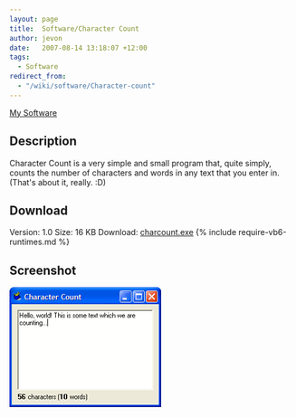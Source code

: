 ```yaml
---
layout: page
title:  Software/Character Count
author: jevon
date:   2007-08-14 13:18:07 +12:00
tags:
  - Software
redirect_from:
  - "/wiki/software/Character-count"
---
```


[My Software](software.md)

## Description
Character Count is a very simple and small program that, quite simply, counts the number of characters and words in any text that you enter in. (That's about it, really. :D)

## Download
Version: 1.0
Size: 16 KB
Download: <a href="/files/software/charcount.exe">charcount.exe</a>
{% include require-vb6-runtimes.md %}

## Screenshot
<img src="/img/screenshots/charcount.png" alt="Screenshot of Character Count software">
